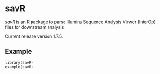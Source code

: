 savR
================================

*savR* is an R package to parse Illumina Sequence Analysis Viewer (InterOp)
files for downstream analysis.

Current release version 1.7.5.

Example
--------

```
library(savR)
example(savR)
```
